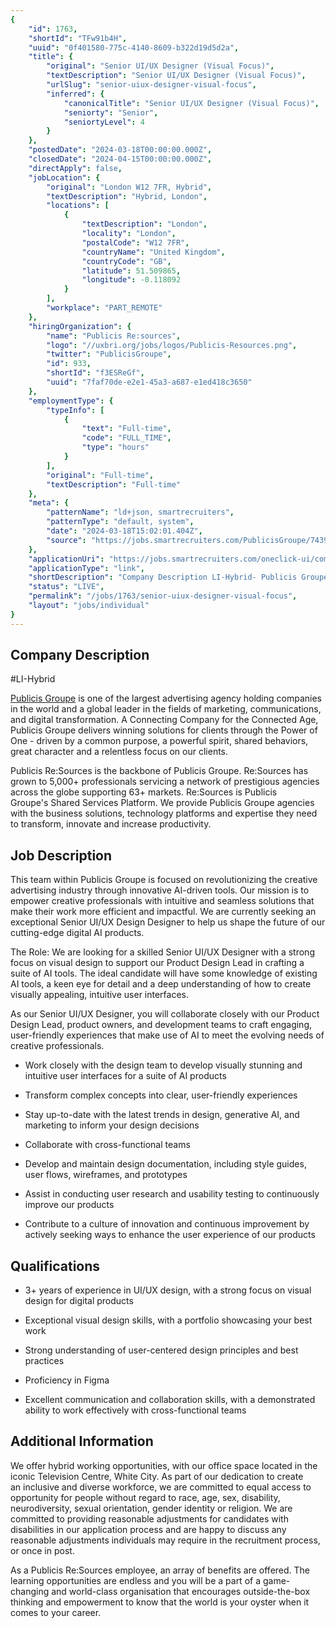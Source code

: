 ```yaml
---
{
	"id": 1763,
	"shortId": "TFw91b4H",
	"uuid": "0f401580-775c-4140-8609-b322d19d5d2a",
	"title": {
		"original": "Senior UI/UX Designer (Visual Focus)",
		"textDescription": "Senior UI/UX Designer (Visual Focus)",
		"urlSlug": "senior-uiux-designer-visual-focus",
		"inferred": {
			"canonicalTitle": "Senior UI/UX Designer (Visual Focus)",
			"seniorty": "Senior",
			"seniortyLevel": 4
		}
	},
	"postedDate": "2024-03-18T00:00:00.000Z",
	"closedDate": "2024-04-15T00:00:00.000Z",
	"directApply": false,
	"jobLocation": {
		"original": "London W12 7FR, Hybrid",
		"textDescription": "Hybrid, London",
		"locations": [
			{
				"textDescription": "London",
				"locality": "London",
				"postalCode": "W12 7FR",
				"countryName": "United Kingdom",
				"countryCode": "GB",
				"latitude": 51.509865,
				"longitude": -0.118092
			}
		],
		"workplace": "PART_REMOTE"
	},
	"hiringOrganization": {
		"name": "Publicis Re:sources",
		"logo": "//uxbri.org/jobs/logos/Publicis-Resources.png",
		"twitter": "PublicisGroupe",
		"id": 933,
		"shortId": "f3ESReGf",
		"uuid": "7faf70de-e2e1-45a3-a687-e1ed418c3650"
	},
	"employmentType": {
		"typeInfo": [
			{
				"text": "Full-time",
				"code": "FULL_TIME",
				"type": "hours"
			}
		],
		"original": "Full-time",
		"textDescription": "Full-time"
	},
	"meta": {
		"patternName": "ld+json, smartrecruiters",
		"patternType": "default, system",
		"date": "2024-03-18T15:02:01.404Z",
		"source": "https://jobs.smartrecruiters.com/PublicisGroupe/743999973850793-senior-ui-ux-designer-visual-focus-?trid=08adcbb5-0a30-40dd-9ac2-d5574300e389"
	},
	"applicationUri": "https://jobs.smartrecruiters.com/oneclick-ui/company/PublicisGroupe/publication/451fba8a-76e8-4978-af7d-ccfa61dfb620?dcr_ci=PublicisGroupe&sid=08adcbb5-0a30-40dd-9ac2-d5574300e389",
	"applicationType": "link",
	"shortDescription": "Company Description LI-Hybrid- Publicis Groupe is one of the largest advertising agency holding companies in the world and a global leader in the fields of marketing, communications, and digital",
	"status": "LIVE",
	"permalink": "/jobs/1763/senior-uiux-designer-visual-focus",
	"layout": "jobs/individual"
}
---
```

<h2>Company Description</h2><p>#LI-Hybrid</p><p><a target="_blank" rel="noopener noreferrer nofollow" href="https://www.publicisgroupe.com/en/the-groupe/about-publicis-groupe">Publicis Groupe</a>&nbsp;is one of the largest advertising agency holding companies in the world and a global leader in the fields of marketing, communications, and digital transformation. A&nbsp;Connecting Company&nbsp;for the Connected Age, Publicis Groupe delivers winning solutions for clients through the&nbsp;Power of One&nbsp;- driven by a common purpose, a powerful spirit, shared behaviors, great character and a relentless focus on our clients.</p><p>Publicis Re:Sources&nbsp;is the backbone of Publicis Groupe. Re:Sources has grown to 5,000+ professionals servicing a network of prestigious&nbsp;agencies across the globe supporting 63+ markets. Re:Sources is Publicis Groupe's&nbsp;Shared Services Platform.&nbsp;We&nbsp;provide Publicis Groupe agencies with the business solutions, technology platforms and expertise they need to transform, innovate and increase productivity.&nbsp;</p><h2>Job Description</h2><p>This team within Publicis Groupe is focused on revolutionizing the creative advertising industry through innovative AI-driven tools. Our mission is to empower creative professionals with intuitive and seamless solutions that make their work more efficient and impactful. We are currently seeking an exceptional Senior UI/UX Design Designer to help us shape the future of our cutting-edge digital AI products.</p><p>The Role: We are looking for a skilled Senior UI/UX Designer with a strong focus on visual design to support our Product Design Lead in crafting a suite of AI tools. The ideal candidate will have some knowledge of existing AI tools, a keen eye for detail and a deep understanding of how to create visually appealing, intuitive user interfaces.</p><p>As our Senior UI/UX Designer, you will collaborate closely with our Product Design Lead, product owners, and development teams to craft engaging, user-friendly experiences that make use of AI to meet the evolving needs of creative professionals.</p><ul><li><p>Work closely with the design team to develop visually stunning and intuitive user interfaces for a suite of AI products</p></li><li><p>Transform complex concepts into clear, user-friendly experiences</p></li><li><p>Stay up-to-date with the latest trends in design, generative AI, and marketing to inform your design decisions</p></li><li><p>Collaborate with cross-functional teams</p></li><li><p>Develop and maintain design documentation, including style guides, user flows, wireframes, and prototypes</p></li><li><p>Assist in conducting user research and usability testing to continuously improve our products</p></li><li><p>Contribute to a culture of innovation and continuous improvement by actively seeking ways to enhance the user experience of our products</p></li></ul><h2>Qualifications</h2><ul><li><p>3+ years of experience in UI/UX design, with a strong focus on visual design for digital products</p></li><li><p>Exceptional visual design skills, with a portfolio showcasing your best work</p></li><li><p>Strong understanding of user-centered design principles and best practices</p></li><li><p>Proficiency in Figma</p></li><li><p>Excellent communication and collaboration skills, with a demonstrated ability to work effectively with cross-functional teams</p></li></ul><h2>Additional Information</h2><p>We offer&nbsp;hybrid working&nbsp;opportunities, with our office space located in the iconic Television Centre, White City.&nbsp;As part of our dedication to create an&nbsp;inclusive and diverse workforce, we are&nbsp;committed to equal access to opportunity for people without regard to race, age, sex, disability, neurodiversity, sexual orientation, gender identity or religion. We are committed to providing&nbsp;reasonable adjustments for candidates with disabilities in our application process and are&nbsp;happy to discuss any reasonable adjustments individuals may require in the recruitment process, or once in post.</p><p>As a Publicis Re:Sources&nbsp;employee, an array of benefits are offered.&nbsp;The learning opportunities are endless and you will be a part of a game-changing and world-class&nbsp;organisation that encourages outside-the-box thinking and empowerment to know that the world is your oyster when it comes to your career.</p>
